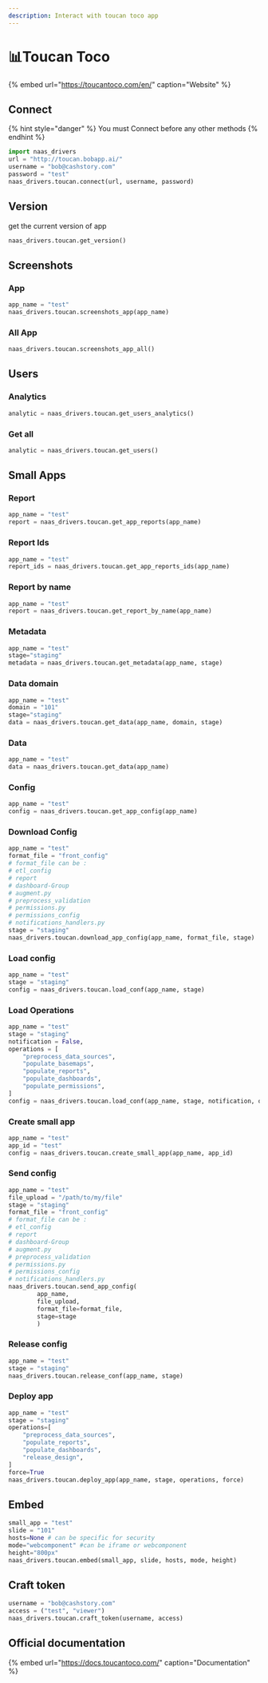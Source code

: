 ```yaml
---
description: Interact with toucan toco app
---
```


# 📊Toucan Toco

{% embed url="https://toucantoco.com/en/" caption="Website" %}

## Connect

{% hint style="danger" %}
You must Connect before any other methods
{% endhint %}

```python
import naas_drivers
url = "http://toucan.bobapp.ai/"
username = "bob@cashstory.com" 
password = "test"
naas_drivers.toucan.connect(url, username, password)
```

## Version

get the current version of app

```python
naas_drivers.toucan.get_version()
```

## Screenshots

### App

```python
app_name = "test"
naas_drivers.toucan.screenshots_app(app_name)
```

### All App

```python
naas_drivers.toucan.screenshots_app_all()
```

## Users

### Analytics

```python
analytic = naas_drivers.toucan.get_users_analytics()
```

### Get all

```python
analytic = naas_drivers.toucan.get_users()
```

## Small Apps

### Report

```python
app_name = "test"
report = naas_drivers.toucan.get_app_reports(app_name)
```

### Report Ids

```python
app_name = "test"
report_ids = naas_drivers.toucan.get_app_reports_ids(app_name)
```

### Report by name

```python
app_name = "test"
report = naas_drivers.toucan.get_report_by_name(app_name)
```

### Metadata

```python
app_name = "test"
stage="staging"
metadata = naas_drivers.toucan.get_metadata(app_name, stage)
```

### Data domain

```python
app_name = "test"
domain = "101"
stage="staging"
data = naas_drivers.toucan.get_data(app_name, domain, stage)
```

### Data

```python
app_name = "test"
data = naas_drivers.toucan.get_data(app_name)
```

### Config

```python
app_name = "test"
config = naas_drivers.toucan.get_app_config(app_name)
```

### Download Config

```python
app_name = "test"
format_file = "front_config"
# format_file can be :
# etl_config
# report
# dashboard-Group
# augment.py
# preprocess_validation
# permissions.py
# permissions_config
# notifications_handlers.py
stage = "staging"
naas_drivers.toucan.download_app_config(app_name, format_file, stage)
```

### Load config

```python
app_name = "test"
stage = "staging"
config = naas_drivers.toucan.load_conf(app_name, stage)
```

### Load Operations

```python
app_name = "test"
stage = "staging"
notification = False,
operations = [
    "preprocess_data_sources",
    "populate_basemaps",
    "populate_reports",
    "populate_dashboards",
    "populate_permissions",
]
config = naas_drivers.toucan.load_conf(app_name, stage, notification, operations)
```

### Create small app

```python
app_name = "test"
app_id = "test"
config = naas_drivers.toucan.create_small_app(app_name, app_id)
```

### Send config

```python
app_name = "test"
file_upload = "/path/to/my/file"
stage = "staging"
format_file = "front_config"
# format_file can be :
# etl_config
# report
# dashboard-Group
# augment.py
# preprocess_validation
# permissions.py
# permissions_config
# notifications_handlers.py
naas_drivers.toucan.send_app_config(
        app_name,
        file_upload, 
        format_file=format_file, 
        stage=stage
        )

```

### Release config

```python
app_name = "test"
stage = "staging"
naas_drivers.toucan.release_conf(app_name, stage)
```

### Deploy app

```python
app_name = "test"
stage = "staging"
operations=[
    "preprocess_data_sources",
    "populate_reports",
    "populate_dashboards",
    "release_design",
]
force=True
naas_drivers.toucan.deploy_app(app_name, stage, operations, force)
```

## Embed

```python
small_app = "test"
slide = "101"
hosts=None # can be specific for security
mode="webcomponent" #can be iframe or webcomponent
height="800px"
naas_drivers.toucan.embed(small_app, slide, hosts, mode, height)
```

## Craft token

```python
username = "bob@cashstory.com"
access = ("test", "viewer")
naas_drivers.toucan.craft_token(username, access)
```

## Official documentation

{% embed url="https://docs.toucantoco.com/" caption="Documentation" %}

